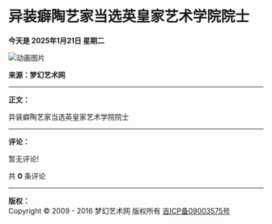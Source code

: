 # 异装癖陶艺家当选英皇家艺术学院院士

**今天是 2025年1月21日 星期二**

![动画图片](http://mhysw.com/user/art/动画图片/d1.gif)

**来源：梦幻艺术网**

---

**正文：**

异装癖陶艺家当选英皇家艺术学院院士

---

**评论：**

暂无评论!

共 **0** 条评论

---

**版权：**  
Copyright © 2009 - 2016 梦幻艺术网 版权所有 [吉ICP备09003575号](http://www.miibeian.gov.cn/)